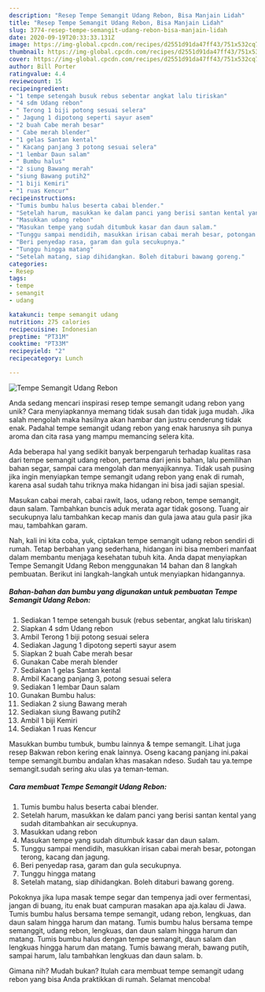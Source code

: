 ```yaml
---
description: "Resep Tempe Semangit Udang Rebon, Bisa Manjain Lidah"
title: "Resep Tempe Semangit Udang Rebon, Bisa Manjain Lidah"
slug: 3774-resep-tempe-semangit-udang-rebon-bisa-manjain-lidah
date: 2020-09-19T20:33:33.131Z
image: https://img-global.cpcdn.com/recipes/d2551d91da47ff43/751x532cq70/tempe-semangit-udang-rebon-foto-resep-utama.jpg
thumbnail: https://img-global.cpcdn.com/recipes/d2551d91da47ff43/751x532cq70/tempe-semangit-udang-rebon-foto-resep-utama.jpg
cover: https://img-global.cpcdn.com/recipes/d2551d91da47ff43/751x532cq70/tempe-semangit-udang-rebon-foto-resep-utama.jpg
author: Bill Porter
ratingvalue: 4.4
reviewcount: 15
recipeingredient:
- "1 tempe setengah busuk rebus sebentar angkat lalu tiriskan"
- "4 sdm Udang rebon"
- " Terong 1 biji potong sesuai selera"
- " Jagung 1 dipotong seperti sayur asem"
- "2 buah Cabe merah besar"
- " Cabe merah blender"
- "1 gelas Santan kental"
- " Kacang panjang 3 potong sesuai selera"
- "1 lembar Daun salam"
- " Bumbu halus"
- "2 siung Bawang merah"
- "siung Bawang putih2"
- "1 biji Kemiri"
- "1 ruas Kencur"
recipeinstructions:
- "Tumis bumbu halus beserta cabai blender."
- "Setelah harum, masukkan ke dalam panci yang berisi santan kental yang sudah ditambahkan air secukupnya."
- "Masukkan udang rebon"
- "Masukan tempe yang sudah ditumbuk kasar dan daun salam."
- "Tunggu sampai mendidih, masukkan irisan cabai merah besar, potongan terong, kacang dan jagung."
- "Beri penyedap rasa, garam dan gula secukupnya."
- "Tunggu hingga matang"
- "Setelah matang, siap dihidangkan. Boleh ditaburi bawang goreng."
categories:
- Resep
tags:
- tempe
- semangit
- udang

katakunci: tempe semangit udang 
nutrition: 275 calories
recipecuisine: Indonesian
preptime: "PT31M"
cooktime: "PT33M"
recipeyield: "2"
recipecategory: Lunch

---
```



![Tempe Semangit Udang Rebon](https://img-global.cpcdn.com/recipes/d2551d91da47ff43/751x532cq70/tempe-semangit-udang-rebon-foto-resep-utama.jpg)

Anda sedang mencari inspirasi resep tempe semangit udang rebon yang unik? Cara menyiapkannya memang tidak susah dan tidak juga mudah. Jika salah mengolah maka hasilnya akan hambar dan justru cenderung tidak enak. Padahal tempe semangit udang rebon yang enak harusnya sih punya aroma dan cita rasa yang mampu memancing selera kita.

Ada beberapa hal yang sedikit banyak berpengaruh terhadap kualitas rasa dari tempe semangit udang rebon, pertama dari jenis bahan, lalu pemilihan bahan segar, sampai cara mengolah dan menyajikannya. Tidak usah pusing jika ingin menyiapkan tempe semangit udang rebon yang enak di rumah, karena asal sudah tahu triknya maka hidangan ini bisa jadi sajian spesial.

Masukan cabai merah, cabai rawit, laos, udang rebon, tempe semangit, daun salam. Tambahkan buncis aduk merata agar tidak gosong. Tuang air secukupnya lalu tambahkan kecap manis dan gula jawa atau gula pasir jika mau, tambahkan garam.


Nah, kali ini kita coba, yuk, ciptakan tempe semangit udang rebon sendiri di rumah. Tetap berbahan yang sederhana, hidangan ini bisa memberi manfaat dalam membantu menjaga kesehatan tubuh kita. Anda dapat menyiapkan Tempe Semangit Udang Rebon menggunakan 14 bahan dan 8 langkah pembuatan. Berikut ini langkah-langkah untuk menyiapkan hidangannya.

<!--inarticleads1-->

##### Bahan-bahan dan bumbu yang digunakan untuk pembuatan Tempe Semangit Udang Rebon:

1. Sediakan 1 tempe setengah busuk (rebus sebentar, angkat lalu tiriskan)
1. Siapkan 4 sdm Udang rebon
1. Ambil  Terong 1 biji potong sesuai selera
1. Sediakan  Jagung 1 dipotong seperti sayur asem
1. Siapkan 2 buah Cabe merah besar
1. Gunakan  Cabe merah blender
1. Sediakan 1 gelas Santan kental
1. Ambil  Kacang panjang 3, potong sesuai selera
1. Sediakan 1 lembar Daun salam
1. Gunakan  Bumbu halus:
1. Sediakan 2 siung Bawang merah
1. Sediakan siung Bawang putih2
1. Ambil 1 biji Kemiri
1. Sediakan 1 ruas Kencur


Masukkan bumbu tumbuk, bumbu lainnya &amp; tempe semangit. Lihat juga resep Bakwan rebon kering enak lainnya. Oseng kacang panjang ini.pakai tempe semangit.bumbu andalan khas masakan ndeso. Sudah tau ya.tempe semangit.sudah sering aku ulas ya teman-teman. 

<!--inarticleads2-->

##### Cara membuat Tempe Semangit Udang Rebon:

1. Tumis bumbu halus beserta cabai blender.
1. Setelah harum, masukkan ke dalam panci yang berisi santan kental yang sudah ditambahkan air secukupnya.
1. Masukkan udang rebon
1. Masukan tempe yang sudah ditumbuk kasar dan daun salam.
1. Tunggu sampai mendidih, masukkan irisan cabai merah besar, potongan terong, kacang dan jagung.
1. Beri penyedap rasa, garam dan gula secukupnya.
1. Tunggu hingga matang
1. Setelah matang, siap dihidangkan. Boleh ditaburi bawang goreng.


Pokoknya jika lupa masak tempe segar dan tempenya jadi over fermentasi, jangan di buang, itu enak buat campuran masakan apa aja.kalau di Jawa. Tumis bumbu halus bersama tempe semangit, udang rebon, lengkuas, dan daun salam hingga harum dan matang. Tumis bumbu halus bersama tempe semanggit, udang rebon, lengkuas, dan daun salam hingga harum dan matang. Tumis bumbu halus dengan tempe semangit, daun salam dan lengkuas hingga harum dan matang. Tumis bawang merah, bawang putih, sampai harum, lalu tambahkan lengkuas dan daun salam. b. 

Gimana nih? Mudah bukan? Itulah cara membuat tempe semangit udang rebon yang bisa Anda praktikkan di rumah. Selamat mencoba!

